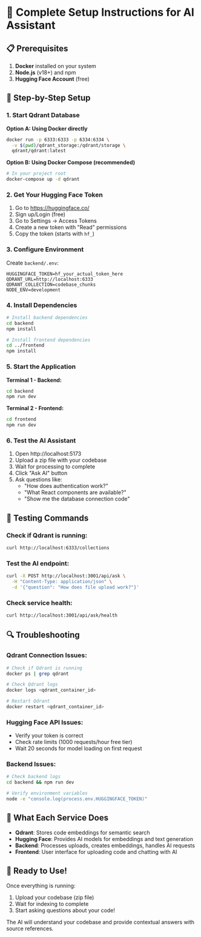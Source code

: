 # 🚀 Complete Setup Instructions for AI Assistant

## 📋 Prerequisites

1. **Docker** installed on your system
2. **Node.js** (v18+) and npm
3. **Hugging Face Account** (free)

## 🔧 Step-by-Step Setup

### 1. Start Qdrant Database

**Option A: Using Docker directly**
```bash
docker run -p 6333:6333 -p 6334:6334 \
  -v $(pwd)/qdrant_storage:/qdrant/storage \
  qdrant/qdrant:latest
```

**Option B: Using Docker Compose (recommended)**
```bash
# In your project root
docker-compose up -d qdrant
```

### 2. Get Your Hugging Face Token

1. Go to https://huggingface.co/
2. Sign up/Login (free)
3. Go to Settings → Access Tokens
4. Create a new token with "Read" permissions
5. Copy the token (starts with `hf_`)

### 3. Configure Environment

Create `backend/.env`:
```env
HUGGINGFACE_TOKEN=hf_your_actual_token_here
QDRANT_URL=http://localhost:6333
QDRANT_COLLECTION=codebase_chunks
NODE_ENV=development
```

### 4. Install Dependencies

```bash
# Install backend dependencies
cd backend
npm install

# Install frontend dependencies  
cd ../frontend
npm install
```

### 5. Start the Application

**Terminal 1 - Backend:**
```bash
cd backend
npm run dev
```

**Terminal 2 - Frontend:**
```bash
cd frontend
npm run dev
```

### 6. Test the AI Assistant

1. Open http://localhost:5173
2. Upload a zip file with your codebase
3. Wait for processing to complete
4. Click "Ask AI" button
5. Ask questions like:
   - "How does authentication work?"
   - "What React components are available?"
   - "Show me the database connection code"

## 🧪 Testing Commands

### Check if Qdrant is running:
```bash
curl http://localhost:6333/collections
```

### Test the AI endpoint:
```bash
curl -X POST http://localhost:3001/api/ask \
  -H "Content-Type: application/json" \
  -d '{"question": "How does file upload work?"}'
```

### Check service health:
```bash
curl http://localhost:3001/api/ask/health
```

## 🔍 Troubleshooting

### Qdrant Connection Issues:
```bash
# Check if Qdrant is running
docker ps | grep qdrant

# Check Qdrant logs
docker logs <qdrant_container_id>

# Restart Qdrant
docker restart <qdrant_container_id>
```

### Hugging Face API Issues:
- Verify your token is correct
- Check rate limits (1000 requests/hour free tier)
- Wait 20 seconds for model loading on first request

### Backend Issues:
```bash
# Check backend logs
cd backend && npm run dev

# Verify environment variables
node -e "console.log(process.env.HUGGINGFACE_TOKEN)"
```

## 🎯 What Each Service Does

- **Qdrant**: Stores code embeddings for semantic search
- **Hugging Face**: Provides AI models for embeddings and text generation
- **Backend**: Processes uploads, creates embeddings, handles AI requests
- **Frontend**: User interface for uploading code and chatting with AI

## 🚀 Ready to Use!

Once everything is running:
1. Upload your codebase (zip file)
2. Wait for indexing to complete
3. Start asking questions about your code!

The AI will understand your codebase and provide contextual answers with source references.